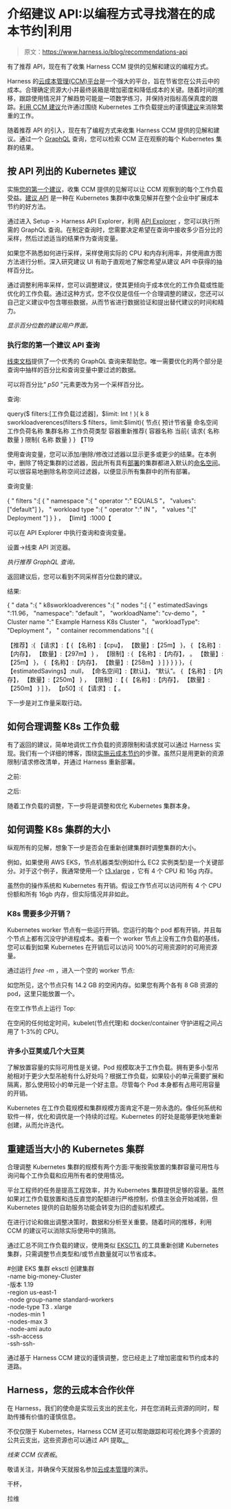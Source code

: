 # 介绍建议 API:以编程方式寻找潜在的成本节约|利用

> 原文：<https://www.harness.io/blog/recommendations-api>

有了推荐 API，现在有了收集 Harness CCM 提供的见解和建议的编程方式。

Harness 的[云成本管理(CCM)平台](https://harness.io/platform/cloud-cost-management/)是一个强大的平台，旨在节省您在公共云中的成本。合理确定资源大小并最终装箱是增加密度和降低成本的关键。随着时间的推移，跟踪使用情况并了解趋势可能是一项数学练习，并保持对指标高保真度的跟踪。[利用 CCM 建议](https://harness.io/blog/introducing-cloud-cost-recommendations/)允许通过围绕 Kubernetes 工作负载提出的谨慎[建议](https://developer.harness.io/docs/cloud-cost-management/use-cloud-cost-management/ccm-recommendations/home-recommendations/)来消除繁重的工作。

随着推荐 API 的引入，现在有了编程方式来收集 Harness CCM 提供的见解和建议。通过一个 [GraphQL](https://harness.io/blog/graphql-harness-your-way/) 查询，您可以检索 CCM 正在观察的每个 Kubernetes 集群的结果。

## 按 API 列出的 Kubernetes 建议

实施[您的第一个建议](https://harness.io/blog/implementing-cloud-cost-savings/)，收集 CCM 提供的见解可以让 CCM 观察到的每个工作负载受益。[建议 API](https://developer.harness.io/docs/first-gen/cloud-cost-management/cost-explorer-apis/workload-recommendations-api/) 是一种在 Kubernetes 集群中收集见解并在整个企业中扩展成本节约的好方法。

通过进入 Setup - > Harness API Explorer，利用 [API Explorer](https://developer.harness.io/docs/first-gen/firstgen-platform/techref-category/api/harness-api-explorer/) ，您可以执行所需的 GraphQL 查询。在制定查询时，您需要决定希望在查询中接收多少百分比的采样，然后过滤适当的结果作为查询变量。

如果您不熟悉如何进行采样，采样使用实际的 CPU 和内存利用率，并使用直方图方法进行分析。深入研究建议 UI 有助于直观地了解您希望从建议 API 中获得的抽样百分比。

通过调整利用率采样，您可以调整建议，使其更倾向于成本优化的工作负载或性能优化的工作负载。通过这种方式，您不仅仅是信任一个合理调整的建议，您还可以自己定义建议中包含哪些数据，从而节省进行数据验证和提出替代建议的时间和精力。

*显示百分位数的建议用户界面。*

### 执行您的第一个建议 API 查询

[线束文档](https://developer.harness.io/docs/first-gen/firstgen-platform/techref-category/api/harness-api)提供了一个优秀的 GraphQL 查询来帮助您。唯一需要优化的两个部分是查询中抽样的百分比和查询变量中要过滤的数据。

可以将百分比“ *p50* ”元素更改为另一个采样百分比。

查询:

query($ filters:[工作负载过滤器]，$limit: Int！){
k 8 sworkloadverences(filters:$ filters，limit:$limit){
节点{
预计节省量
命名空间
工作负荷名称
集群名称
工作负荷类型
容器重新推荐{
容器名称
当前{
请求{
名称
数量
}
限制{
名称
数量
}
} 【T19

使用查询变量，您可以添加/删除/修改过滤器以显示更多或更少的结果。在本例中，删除了特定集群的过滤器，因此所有具有[部署](https://kubernetes.io/docs/concepts/workloads/controllers/deployment/)的集群都进入默认的[命名空间](https://kubernetes.io/docs/concepts/overview/working-with-objects/namespaces/)。可以很容易地删除名称空间过滤器，以便显示所有集群中的所有部署。

查询变量:

{
" filters ":[
{
" namespace ":{
" operator ":" EQUALS "，
"values": ["default"]
}，
" workload type ":{
" operator ":" IN "，
" values ":[" Deployment "]
}
}
，
【limit】:1000【

可以在 API Explorer 中执行查询和查询变量。

设置->线束 API 浏览器。

*执行推荐 GraphQL 查询。*

返回建议后，您可以看到不同采样百分位数的建议。

结果:

{
" data ":{
" k8sworkloadverences ":{
" nodes ":[
{
" estimatedSavings ":11.96，
"namespace": "default "，
"workloadName": "cv-demo "，
" Cluster name ":" Example Harness K8s Cluster "，
"workloadType": "Deployment "，
" container recommendations ":[
{

【推荐】:{
【请求】:【
{
【名称】:【cpu】，
【数量】:【25m】
}，
{
【名称】:【内存】，
【数量】:【297m】
}
，
【限制】:
{
【名称】:【内存】，
。
【数量】:【25m】
}，
{
【名称】:【内存】，
【数量】:【258m】
}
]
}
}
}
}，
{
【estimatedSavings】:null，
【命名空间】:【默认】，
“默认”。
{
【名称】:【内存】，
【数量】:【250m】
}
，
【限制】:【
{
【名称】:【内存】，
【数量】:【250m】
}
]
}，
【p50】:{
【请求】:【
。

下一步是对工作量采取行动。

## 如何合理调整 K8s 工作负载

有了返回的建议，简单地调优工作负载的资源限制和请求就可以通过 Harness 实现。我们有一个详细的博客，围绕[实施云成本节约](https://harness.io/blog/implementing-cloud-cost-savings/)的步骤。虽然只是用更新的资源限制/请求修改清单，并通过 Harness 重新部署。

之前:

之后:

随着工作负载的调整，下一步将是调整和优化 Kubernetes 集群本身。

## 如何调整 K8s 集群的大小

纵观所有的见解，想象下一步是否会在重新创建集群时调整集群的大小。

例如，如果使用 AWS EKS，节点机器类型(例如什么 EC2 实例类型)是一个关键部分。对于这个例子，我通常使用一个 [t3.xlarge](https://aws.amazon.com/ec2/instance-types/t3/) ，它有 4 个 CPU 和 16g 内存。

虽然你的操作系统和 Kubernetes 有开销。假设工作节点可以访问所有 4 个 CPU 份额和所有 16gb 内存，但实际情况并非如此。

### K8s 需要多少开销？

Kubernetes worker 节点有一些运行开销。您运行的每个 pod 都有开销，并且每个节点上都有沉没守护进程成本。查看一个 worker 节点上没有工作负载的基线，您可以看到如果 Kubernetes 在开销后可以访问 100%的可用资源时的可用资源量。

通过运行 *free -m* ，进入一个空的 worker 节点:

如您所见，这个节点只有 14.2 GB 的空闲内存。如果您有两个各有 8 GB 资源的 pod，这里只能放置一个。

在空工作节点上运行 Top:

在空闲的任何给定时间，kubelet(节点代理)和 docker/container 守护进程之间占用了 1-3%的 CPU。

### 许多小豆荚或几个大豆荚

了解放置容量的实际可用性是关键。Pod 规模取决于工作负载。拥有更多小型吊舱相对于更少大型吊舱有什么好处吗？根据工作负载，如果较小的单元需要扩展和隔离，那么使用较小的单元是一个好主意。尽管每个 Pod 本身都有占用可用容量的开销。

Kubernetes 在工作负载规模和集群规模方面肯定不是一劳永逸的。像任何系统和软件一样，优化和调优是一个持续的过程。Kubernetes 的好处是能够更快地重新创建，从而允许迭代。

## 重建适当大小的 Kubernetes 集群

合理调整 Kubernetes 集群的规模有两个方面:平衡按需放置的集群容量可用性与询问每个工作负载和应用所有者的使用情况。

平台工程师的任务是提高工程效率，并为 Kubernetes 集群提供足够的容量。虽然如果对工作负载放置和违反直觉的配额进行严格控制，价值主张会开始减弱，但 Kubernetes 提供的自助服务功能会转变为旧的虚拟机模式。

在进行讨论和做出调整决策时，数据和分析至关重要。随着时间的推移，利用 CCM 的建议可以消除实际使用中的猜测。

通过汇总不同工作负载的建议，使用类似 [EKSCTL](https://eksctl.io/) 的工具重新创建 Kubernetes 集群，只需调整节点类型和/或节点数量就可以节省成本。

#创建 EKS 集群
eksctl 创建集群\
-name big-money-Cluster \
-版本 1.19 \
-region us-east-1 \
-node group-name standard-workers \
-node-type T3 . xlarge \
-nodes-min 1 \
-nodes-max 3 \
-node-ami auto \
-ssh-access \
-ssh-ssh-

通过基于 Harness CCM 建议的谨慎调整，您已经走上了增加密度和节约成本的道路。

## Harness，您的云成本合作伙伴

在 Harness，我们的使命是实现云支出的民主化，并在您消耗云资源的同时，帮助传播有价值的谨慎信息。

不仅仅限于 Kubernetes，Harness CCM 还可以帮助跟踪和可视化跨多个资源的公共云支出，这些资源也可以通过 API 提取[。](https://developer.harness.io/docs/first-gen/cloud-cost-management/cost-explorer-apis/ce-cost-explorer-apis/)

*线束 CCM 仪表板*。

敬请关注，并确保今天就报名参加[云成本管理](https://harness.io/platform/cloud-cost-management/)的演示。

干杯，

拉维
